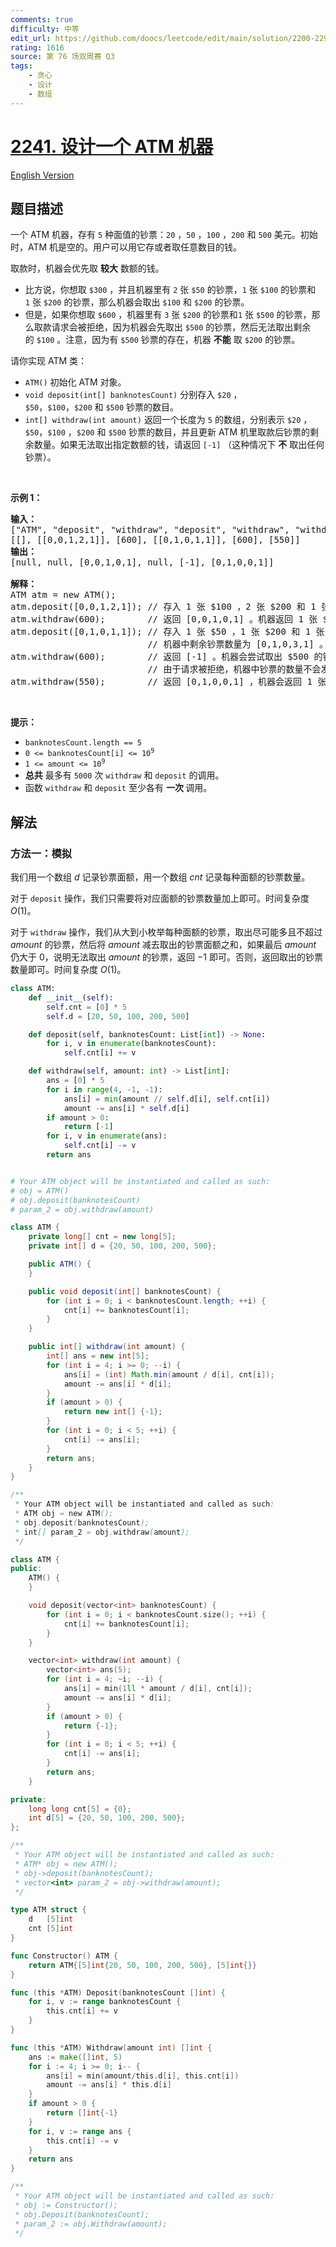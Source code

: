 ```yaml
---
comments: true
difficulty: 中等
edit_url: https://github.com/doocs/leetcode/edit/main/solution/2200-2299/2241.Design%20an%20ATM%20Machine/README.md
rating: 1616
source: 第 76 场双周赛 Q3
tags:
    - 贪心
    - 设计
    - 数组
---
```


<!-- problem:start -->

# [2241. 设计一个 ATM 机器](https://leetcode.cn/problems/design-an-atm-machine)

[English Version](/solution/2200-2299/2241.Design%20an%20ATM%20Machine/README_EN.md)

## 题目描述

<!-- description:start -->

<p>一个 ATM 机器，存有&nbsp;<code>5</code>&nbsp;种面值的钞票：<code>20</code>&nbsp;，<code>50</code>&nbsp;，<code>100</code>&nbsp;，<code>200</code>&nbsp;和&nbsp;<code>500</code>&nbsp;美元。初始时，ATM 机是空的。用户可以用它存或者取任意数目的钱。</p>

<p>取款时，机器会优先取 <b>较大</b>&nbsp;数额的钱。</p>

<ul>
	<li>比方说，你想取&nbsp;<code>$300</code>&nbsp;，并且机器里有&nbsp;<code>2</code>&nbsp;张 <code>$50</code>&nbsp;的钞票，<code>1</code>&nbsp;张&nbsp;<code>$100</code>&nbsp;的钞票和<code>1</code>&nbsp;张&nbsp;<code>$200</code>&nbsp;的钞票，那么机器会取出&nbsp;<code>$100</code> 和&nbsp;<code>$200</code>&nbsp;的钞票。</li>
	<li>但是，如果你想取&nbsp;<code>$600</code>&nbsp;，机器里有&nbsp;<code>3</code>&nbsp;张&nbsp;<code>$200</code>&nbsp;的钞票和<code>1</code>&nbsp;张&nbsp;<code>$500</code>&nbsp;的钞票，那么取款请求会被拒绝，因为机器会先取出&nbsp;<code>$500</code>&nbsp;的钞票，然后无法取出剩余的&nbsp;<code>$100</code>&nbsp;。注意，因为有&nbsp;<code>$500</code>&nbsp;钞票的存在，机器&nbsp;<strong>不能</strong>&nbsp;取&nbsp;<code>$200</code>&nbsp;的钞票。</li>
</ul>

<p>请你实现 ATM 类：</p>

<ul>
	<li><code>ATM()</code>&nbsp;初始化 ATM 对象。</li>
	<li><code>void deposit(int[] banknotesCount)</code>&nbsp;分别存入&nbsp;<code>$20</code>&nbsp;，<code>$50</code>，<code>$100</code>，<code>$200</code>&nbsp;和&nbsp;<code>$500</code>&nbsp;钞票的数目。</li>
	<li><code>int[] withdraw(int amount)</code>&nbsp;返回一个长度为&nbsp;<code>5</code>&nbsp;的数组，分别表示&nbsp;<code>$20</code>&nbsp;，<code>$50</code>，<code>$100</code>&nbsp;，<code>$200</code>&nbsp;和&nbsp;<code>$500</code>&nbsp;钞票的数目，并且更新 ATM 机里取款后钞票的剩余数量。如果无法取出指定数额的钱，请返回&nbsp;<code>[-1]</code>&nbsp;（这种情况下 <strong>不</strong>&nbsp;取出任何钞票）。</li>
</ul>

<p>&nbsp;</p>

<p><strong>示例 1：</strong></p>

<pre>
<strong>输入：</strong>
["ATM", "deposit", "withdraw", "deposit", "withdraw", "withdraw"]
[[], [[0,0,1,2,1]], [600], [[0,1,0,1,1]], [600], [550]]
<strong>输出：</strong>
[null, null, [0,0,1,0,1], null, [-1], [0,1,0,0,1]]

<strong>解释：</strong>
ATM atm = new ATM();
atm.deposit([0,0,1,2,1]); // 存入 1 张 $100 ，2 张 $200 和 1 张 $500 的钞票。
atm.withdraw(600);        // 返回 [0,0,1,0,1] 。机器返回 1 张 $100 和 1 张 $500 的钞票。机器里剩余钞票的数量为 [0,0,0,2,0] 。
atm.deposit([0,1,0,1,1]); // 存入 1 张 $50 ，1 张 $200 和 1 张 $500 的钞票。
                          // 机器中剩余钞票数量为 [0,1,0,3,1] 。
atm.withdraw(600);        // 返回 [-1] 。机器会尝试取出 $500 的钞票，然后无法得到剩余的 $100 ，所以取款请求会被拒绝。
                          // 由于请求被拒绝，机器中钞票的数量不会发生改变。
atm.withdraw(550);        // 返回 [0,1,0,0,1] ，机器会返回 1 张 $50 的钞票和 1 张 $500 的钞票。</pre>

<p>&nbsp;</p>

<p><strong>提示：</strong></p>

<ul>
	<li><code>banknotesCount.length == 5</code></li>
	<li><code>0 &lt;= banknotesCount[i] &lt;= 10<sup>9</sup></code></li>
	<li><code>1 &lt;= amount &lt;= 10<sup>9</sup></code></li>
	<li><strong>总共</strong>&nbsp;最多有&nbsp;<code>5000</code>&nbsp;次&nbsp;<code>withdraw</code> 和&nbsp;<code>deposit</code>&nbsp;的调用。</li>
	<li><span style="">函数 </span><code>withdraw</code> 和&nbsp;<code>deposit</code>&nbsp;至少各有 <strong>一次&nbsp;</strong>调用。</li>
</ul>

<!-- description:end -->

## 解法

<!-- solution:start -->

### 方法一：模拟

我们用一个数组 $d$ 记录钞票面额，用一个数组 $cnt$ 记录每种面额的钞票数量。

对于 `deposit` 操作，我们只需要将对应面额的钞票数量加上即可。时间复杂度 $O(1)$。

对于 `withdraw` 操作，我们从大到小枚举每种面额的钞票，取出尽可能多且不超过 $amount$ 的钞票，然后将 $amount$ 减去取出的钞票面额之和，如果最后 $amount$ 仍大于 $0$，说明无法取出 $amount$ 的钞票，返回 $-1$ 即可。否则，返回取出的钞票数量即可。时间复杂度 $O(1)$。

<!-- tabs:start -->

```python
class ATM:
    def __init__(self):
        self.cnt = [0] * 5
        self.d = [20, 50, 100, 200, 500]

    def deposit(self, banknotesCount: List[int]) -> None:
        for i, v in enumerate(banknotesCount):
            self.cnt[i] += v

    def withdraw(self, amount: int) -> List[int]:
        ans = [0] * 5
        for i in range(4, -1, -1):
            ans[i] = min(amount // self.d[i], self.cnt[i])
            amount -= ans[i] * self.d[i]
        if amount > 0:
            return [-1]
        for i, v in enumerate(ans):
            self.cnt[i] -= v
        return ans


# Your ATM object will be instantiated and called as such:
# obj = ATM()
# obj.deposit(banknotesCount)
# param_2 = obj.withdraw(amount)
```

```java
class ATM {
    private long[] cnt = new long[5];
    private int[] d = {20, 50, 100, 200, 500};

    public ATM() {
    }

    public void deposit(int[] banknotesCount) {
        for (int i = 0; i < banknotesCount.length; ++i) {
            cnt[i] += banknotesCount[i];
        }
    }

    public int[] withdraw(int amount) {
        int[] ans = new int[5];
        for (int i = 4; i >= 0; --i) {
            ans[i] = (int) Math.min(amount / d[i], cnt[i]);
            amount -= ans[i] * d[i];
        }
        if (amount > 0) {
            return new int[] {-1};
        }
        for (int i = 0; i < 5; ++i) {
            cnt[i] -= ans[i];
        }
        return ans;
    }
}

/**
 * Your ATM object will be instantiated and called as such:
 * ATM obj = new ATM();
 * obj.deposit(banknotesCount);
 * int[] param_2 = obj.withdraw(amount);
 */
```

```cpp
class ATM {
public:
    ATM() {
    }

    void deposit(vector<int> banknotesCount) {
        for (int i = 0; i < banknotesCount.size(); ++i) {
            cnt[i] += banknotesCount[i];
        }
    }

    vector<int> withdraw(int amount) {
        vector<int> ans(5);
        for (int i = 4; ~i; --i) {
            ans[i] = min(1ll * amount / d[i], cnt[i]);
            amount -= ans[i] * d[i];
        }
        if (amount > 0) {
            return {-1};
        }
        for (int i = 0; i < 5; ++i) {
            cnt[i] -= ans[i];
        }
        return ans;
    }

private:
    long long cnt[5] = {0};
    int d[5] = {20, 50, 100, 200, 500};
};

/**
 * Your ATM object will be instantiated and called as such:
 * ATM* obj = new ATM();
 * obj->deposit(banknotesCount);
 * vector<int> param_2 = obj->withdraw(amount);
 */
```

```go
type ATM struct {
	d   [5]int
	cnt [5]int
}

func Constructor() ATM {
	return ATM{[5]int{20, 50, 100, 200, 500}, [5]int{}}
}

func (this *ATM) Deposit(banknotesCount []int) {
	for i, v := range banknotesCount {
		this.cnt[i] += v
	}
}

func (this *ATM) Withdraw(amount int) []int {
	ans := make([]int, 5)
	for i := 4; i >= 0; i-- {
		ans[i] = min(amount/this.d[i], this.cnt[i])
		amount -= ans[i] * this.d[i]
	}
	if amount > 0 {
		return []int{-1}
	}
	for i, v := range ans {
		this.cnt[i] -= v
	}
	return ans
}

/**
 * Your ATM object will be instantiated and called as such:
 * obj := Constructor();
 * obj.Deposit(banknotesCount);
 * param_2 := obj.Withdraw(amount);
 */
```

<!-- tabs:end -->

<!-- solution:end -->

<!-- problem:end -->
